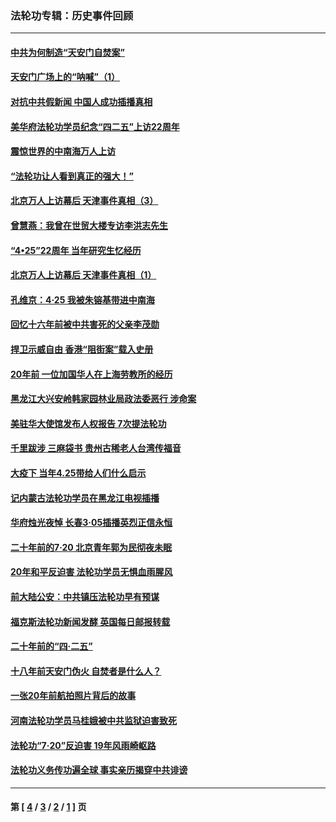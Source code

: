 ### 法轮功专辑：历史事件回顾
---
#### [中共为何制造“天安门自焚案”](../../pages/nf5793/n13183270.md?10160430) 
#### [天安门广场上的“呐喊”（1）](../../pages/nf5793/n13105277.md?10160430) 
#### [对抗中共假新闻 中国人成功插播真相](../../pages/nf5793/n12910618.md?10160430) 
#### [美华府法轮功学员纪念“四二五”上访22周年](../../pages/nf5793/n12904445.md?10160430) 
#### [震惊世界的中南海万人上访](../../pages/nf5793/n12903976.md?10160430) 
#### [“法轮功让人看到真正的强大！”](../../pages/nf5793/n12903195.md?10160430) 
#### [北京万人上访幕后 天津事件真相（3）](../../pages/nf5793/n12902807.md?10160430) 
#### [曾慧燕：我曾在世贸大楼专访李洪志先生](../../pages/nf5793/n12898729.md?10160430) 
#### [“4•25”22周年 当年研究生忆经历](../../pages/nf5793/n12894152.md?10160430) 
#### [北京万人上访幕后 天津事件真相（1）](../../pages/nf5793/n12885174.md?10160430) 
#### [孔维京：4·25 我被朱镕基带进中南海](../../pages/nf5793/n12864987.md?10160430) 
#### [回忆十六年前被中共害死的父亲李茂勋](../../pages/nf5793/n12880270.md?10160430) 
#### [捍卫示威自由 香港“阻街案”载入史册](../../pages/nf5793/n12811245.md?10160430) 
#### [20年前 一位加国华人在上海劳教所的经历](../../pages/nf5793/n12707932.md?10160430) 
#### [黑龙江大兴安岭韩家园林业局政法委恶行 涉命案](../../pages/nf5793/n12622815.md?10160430) 
#### [美驻华大使馆发布人权报告 7次提法轮功](../../pages/nf5793/n12520541.md?10160430) 
#### [千里跋涉 三麻袋书 贵州古稀老人台湾传福音](../../pages/nf5793/n12198750.md?10160430) 
#### [大疫下 当年4.25带给人们什么启示](../../pages/nf5793/n12058565.md?10160430) 
#### [记内蒙古法轮功学员在黑龙江电视插播](../../pages/nf5793/n11699194.md?10160430) 
#### [华府烛光夜悼 长春3·05插播英烈正信永恒](../../pages/nf5793/n11397432.md?10160430) 
#### [二十年前的7·20 北京青年郭为民彻夜未眠](../../pages/nf5793/n11354195.md?10160430) 
#### [20年和平反迫害 法轮功学员无惧血雨腥风](../../pages/nf5793/n11348279.md?10160430) 
#### [前大陆公安：中共镇压法轮功早有预谋](../../pages/nf5793/n11352168.md?10160430) 
#### [福克斯法轮功新闻发酵  英国每日邮报转载](../../pages/nf5793/n11285952.md?10160430) 
#### [二十年前的“四·二五”](../../pages/nf5793/n11207639.md?10160430) 
#### [十八年前天安门伪火 自焚者是什么人？](../../pages/nf5793/n10996556.md?10160430) 
#### [一张20年前航拍照片背后的故事](../../pages/nf5793/n10693797.md?10160430) 
#### [河南法轮功学员马桂娥被中共监狱迫害致死](../../pages/nf5793/n10684974.md?10160430) 
#### [法轮功“7‧20”反迫害 19年风雨崎岖路](../../pages/nf5793/n10570834.md?10160430) 
#### [法轮功义务传功遍全球 事实亲历揭穿中共诽谤](../../pages/nf5793/n10581061.md?10160430) 

---
#### 第 [ [4](./4.md?10160430) / [3](./3.md?10160430) / [2](./2.md?10160430) / [1](./1.md?10160430) ] 页

